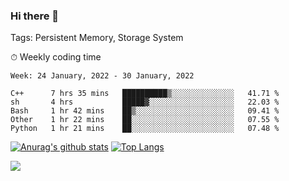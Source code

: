 ### Hi there 👋

Tags: Persistent Memory, Storage System

<!--

[![Anurag's github stats](https://github-readme-stats.vercel.app/api?username=wwyf)](https://github.com/anuraghazra/github-readme-stats)

[![Anurag's github stats](https://github-readme-stats.vercel.app/api?username=wwyf&count_private=true)](https://github.com/anuraghazra/github-readme-stats)


[![Top Langs](https://github-readme-stats.vercel.app/api/top-langs/?username=wwyf&count_private=true&&hide=jupyter%20notebook,html)](https://github.com/anuraghazra/github-readme-stats)



-->


⏱ Weekly coding time

<!--START_SECTION:waka-->
```text
Week: 24 January, 2022 - 30 January, 2022

C++      7 hrs 35 mins   ██████████▒░░░░░░░░░░░░░░   41.71 % 
sh       4 hrs           █████▓░░░░░░░░░░░░░░░░░░░   22.03 % 
Bash     1 hr 42 mins    ██▒░░░░░░░░░░░░░░░░░░░░░░   09.41 % 
Other    1 hr 22 mins    ██░░░░░░░░░░░░░░░░░░░░░░░   07.55 % 
Python   1 hr 21 mins    ██░░░░░░░░░░░░░░░░░░░░░░░   07.48 % 
```
<!--END_SECTION:waka-->



[![Anurag's github stats](https://github-readme-stats.vercel.app/api?username=wwyf&count_private=true&show_icons=true&hide_border=true)](https://github.com/anuraghazra/github-readme-stats) [![Top Langs](https://github-readme-stats.vercel.app/api/top-langs/?username=wwyf&count_private=true&hide=jupyter%20notebook,html,OpenEdge%20ABL&langs_count=10&layout=compact&hide_border=true)](https://github.com/anuraghazra/github-readme-stats)

<!--

[![willianrod's wakatime stats](https://github-readme-stats.vercel.app/api/wakatime?username=wwyf)](https://github.com/anuraghazra/github-readme-stats)


-->

![](https://hit.yhype.me/github/profile?user_id=23121291)
